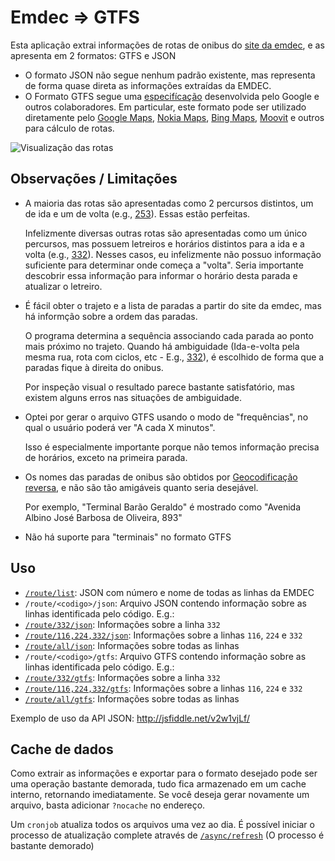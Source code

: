 # Emdec ⇒ GTFS
Esta aplicação extrai informações de rotas de onibus do [site da emdec](http://www.emdec.com.br/ABusInf/consultarlinha.asp), e as apresenta em 2 formatos: GTFS e JSON

* O formato JSON não segue nenhum padrão existente, mas representa de forma quase direta as informações extraídas da EMDEC.
* O Formato GTFS segue uma [especifícação](https://developers.google.com/transit/gtfs/reference?hl=en) desenvolvida pelo Google e outros colaboradores. Em particular, este formato pode ser utilizado diretamente pelo [Google Maps](https://maps.google.com), [Nokia Maps](https://www.here.com), [Bing Maps](https://www.bing.com/maps), [Moovit](http://www.moovitapp.com/) e outros para cálculo de rotas.

![Visualização das rotas](http://i.imgur.com/CS6NjkU.jpg "Visualização das rotas, gerada pela Mobilibus")


## Observações / Limitações

* A maioria das rotas são apresentadas como 2 percursos distintos, um de ida e um de volta (e.g., [253](http://www.emdec.com.br/ABusInf/detalhelinha.asp?TpDiaID=0&CdPjOID=3000)). Essas estão perfeitas.

  Infelizmente diversas outras rotas são apresentadas como um único percursos, mas possuem letreiros e horários distintos para a ida e a volta (e.g., [332](http://www.emdec.com.br/ABusInf/detalhelinha.asp?TpDiaID=0&CdPjOID=3125)). Nesses casos, eu infelizmente não possuo informação suficiente para determinar onde começa a "volta". Seria importante descobrir essa informação para informar o horário desta parada e atualizar o letreiro.

* É fácil obter o trajeto e a lista de paradas a partir do site da emdec, mas há informção sobre a ordem das paradas.

  O programa determina a sequência associando cada parada ao ponto mais próximo no trajeto. Quando há ambiguidade (Ida-e-volta pela mesma rua, rota com ciclos, etc - E.g., [332](http://www.portalinterbuss.com.br/campinas/linhas/332)), é escolhido de forma que a paradas fique à direita do onibus.

  Por inspeção visual o resultado parece bastante satisfatório, mas existem alguns erros nas situações de ambiguidade.

* Optei por gerar o arquivo GTFS usando o modo de "frequências", no qual o usuário poderá ver "A cada X minutos".

  Isso é especialmente importante porque não temos informação precisa de horários, exceto na primeira parada.

* Os nomes das paradas de onibus são obtidos por [Geocodificação reversa](https://developers.google.com/maps/documentation/geocoding/?hl=en#ReverseGeocoding), e não são tão amigáveis quanto seria desejável.

  Por exemplo, "Terminal Barão Geraldo" é mostrado como "Avenida Albino José Barbosa de Oliveira, 893"

* Não há suporte para "terminais" no formato GTFS

## Uso

* [`/route/list`](http://emdec.paulo.costa.nom.br/route/list): JSON com número e nome de todas as linhas da EMDEC
* `/route/<codigo>/json`: Arquivo JSON contendo informação sobre as linhas identificada pelo código. E.g.:
 * [`/route/332/json`](http://emdec.paulo.costa.nom.br/route/332/json): Informações sobre a linha `332`
 * [`/route/116,224,332/json`](http://emdec.paulo.costa.nom.br/route/116,224,332/json): Informações sobre a linhas `116`, `224` e `332`
 * [`/route/all/json`](http://emdec.paulo.costa.nom.br/route/all/json): Informações sobre todas as linhas
* `/route/<codigo>/gtfs`: Arquivo GTFS contendo informação sobre as linhas identificada pelo código. E.g.:
 * [`/route/332/gtfs`](http://emdec.paulo.costa.nom.br/route/332/gtfs): Informações sobre a linha `332`
 * [`/route/116,224,332/gtfs`](http://emdec.paulo.costa.nom.br/route/116,224,332/gtfs): Informações sobre a linhas `116`, `224` e `332`
 * [`/route/all/gtfs`](http://emdec.paulo.costa.nom.br/route/all/gtfs): Informações sobre todas as linhas

Exemplo de uso da API JSON: http://jsfiddle.net/v2w1vjLf/

## Cache de dados

Como extrair as informações e exportar para o formato desejado pode ser uma operação bastante demorada, tudo fica armazenado em um cache interno, retornando imediatamente.
Se você deseja gerar novamente um arquivo, basta adicionar `?nocache` no endereço.

Um `cronjob` atualiza todos os arquivos uma vez ao dia. É possível iniciar o processo de atualização complete através de [`/async/refresh`](http://emdec.paulo.costa.nom.br/async/refresh) (O processo é bastante demorado)
